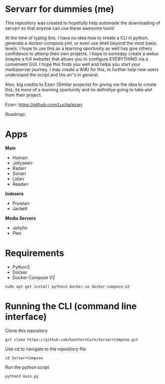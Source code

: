 # Servarr for dummies (me)

This repository was created to hopefully help automade the downloading of servarr so that anyone can use these awesome tools!

At the time of typing this, I have no idea how to create a CLI in python, generate a docker-compose.yml, or even use shell beyond the most basic levels. I hope to use this as a learning oportunity as well has give others confidence to attemp their own projects. I hope to someday create a webui (maybe a full website) that allows you to configure EVERYTHING via a convenient GUI. I hope this finds you well and helps you start your mediaserver journey. I may create a WIKI for this, to further help new users understand the script and the arr's in general.

Also, big credits to Ezarr (Similar projects) for giving me the idea to create this, its more of a learning oportunity and im definitlye going to take alot from their project.

Ezarr: https://github.com/Luctia/ezarr

Roadmap:

# Apps

**Main**
- Homarr
- Jellyseerr
- Radarr
- Sonarr
- Lidarr
- Readarr

**Indexers**
- Prowlarr
- Jackett

**Media Servers**
- Jellyfin
- Plex

# Requirements

- Python3
- Docker
- Docker Compose V2

```
sudo apt-get install python3 docker.io docker-compose-v2
```

# Running the CLI (command line interface)

Clone this repository
```
git clone https://github.com/SouthernCure/ServarrCompose.git
```

Use cd to navigate to the repository file
```
cd ServarrCompose
```

Run the python script
```
python3 main.py
```